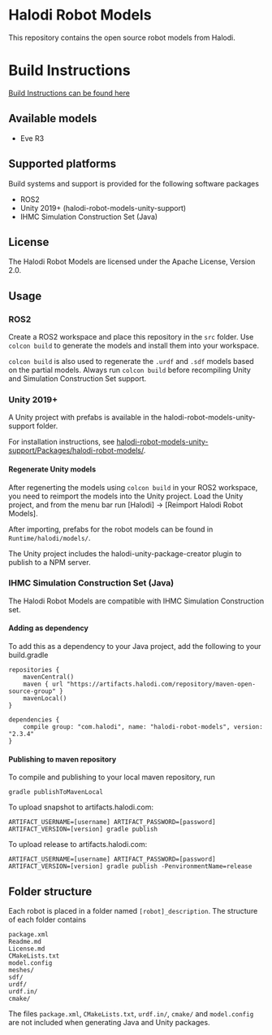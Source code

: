 # Halodi Robot Models

This repository contains the open source robot models from Halodi.

# Build Instructions

[Build Instructions can be found here](eve_r3_description/Readme.md)

## Available models

- Eve R3

## Supported platforms

Build systems and support is provided for the following software packages

- ROS2
- Unity 2019+ (halodi-robot-models-unity-support)
- IHMC Simulation Construction Set (Java)

## License

The Halodi Robot Models are licensed under the Apache License, Version 2.0. 

## Usage

### ROS2

Create a ROS2 workspace and place this repository in the `src` folder. Use `colcon build` to generate the models and install them into your workspace.

`colcon build` is also used to regenerate the `.urdf` and `.sdf` models based on the partial models. Always run `colcon build` before recompiling Unity and Simulation Construction Set support.

### Unity 2019+

A Unity project with prefabs is available in the halodi-robot-models-unity-support folder. 

For installation instructions, see [halodi-robot-models-unity-support/Packages/halodi-robot-models/](halodi-robot-models-unity-support/Packages/halodi-robot-models/).

#### Regenerate Unity models

After regenerting the models using `colcon build` in your ROS2 workspace, you need to reimport the models into the Unity project. Load the Unity project, and from the menu bar run [Halodi] -> [Reimport Halodi Robot Models].

After importing, prefabs for the robot models can be found in `Runtime/halodi/models/`.

The Unity project includes the halodi-unity-package-creator plugin to publish to a NPM server.

### IHMC Simulation Construction Set (Java)

The Halodi Robot Models are compatible with IHMC Simulation Construction set.

#### Adding as dependency

To add this as a dependency to your Java project, add the following to your build.gradle

```
repositories {
    mavenCentral()
    maven { url "https://artifacts.halodi.com/repository/maven-open-source-group" }
    mavenLocal()
}
```
```
dependencies {
    compile group: "com.halodi", name: "halodi-robot-models", version: "2.3.4"
}

```


#### Publishing to maven repository

To compile and publishing to your local maven repository, run

```
gradle publishToMavenLocal
```

To upload snapshot to artifacts.halodi.com:
```
ARTIFACT_USERNAME=[username] ARTIFACT_PASSWORD=[password] ARTIFACT_VERSION=[version] gradle publish
```

To upload release to artifacts.halodi.com:
```
ARTIFACT_USERNAME=[username] ARTIFACT_PASSWORD=[password] ARTIFACT_VERSION=[version] gradle publish -PenvironmentName=release
```

## Folder structure

Each robot is placed in a folder named `[robot]_description`. The structure of each folder contains

```
package.xml
Readme.md
License.md
CMakeLists.txt
model.config
meshes/
sdf/
urdf/
urdf.in/
cmake/

```

The files `package.xml`, `CMakeLists.txt`, `urdf.in/`, `cmake/` and `model.config` are not included when generating Java and Unity packages.

